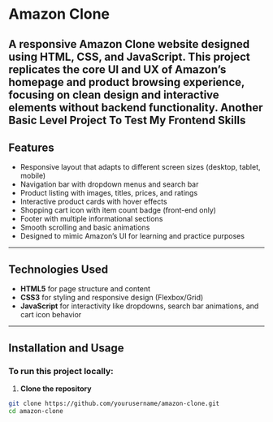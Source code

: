 # Amazon Clone

A responsive **Amazon Clone** website designed using **HTML**, **CSS**, and **JavaScript**. This project replicates the core UI and UX of Amazon’s homepage and product browsing experience, focusing on clean design and interactive elements without backend functionality.
Another Basic Level Project To Test My Frontend Skills
---

## Features

- Responsive layout that adapts to different screen sizes (desktop, tablet, mobile)
- Navigation bar with dropdown menus and search bar
- Product listing with images, titles, prices, and ratings
- Interactive product cards with hover effects
- Shopping cart icon with item count badge (front-end only)
- Footer with multiple informational sections
- Smooth scrolling and basic animations
- Designed to mimic Amazon’s UI for learning and practice purposes

---

## Technologies Used

- **HTML5** for page structure and content
- **CSS3** for styling and responsive design (Flexbox/Grid)
- **JavaScript** for interactivity like dropdowns, search bar animations, and cart icon behavior

---

## Installation and Usage

### To run this project locally:

1. **Clone the repository**

```bash
git clone https://github.com/yourusername/amazon-clone.git
cd amazon-clone
